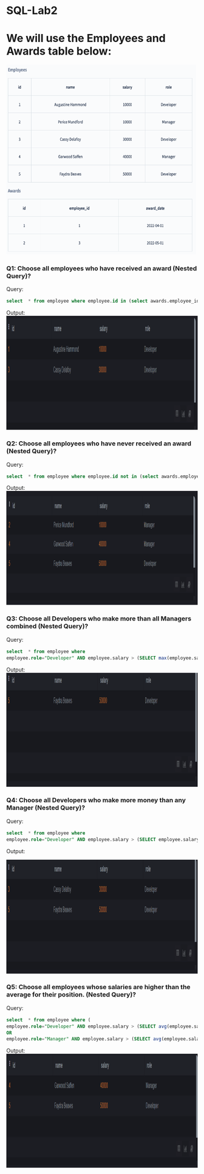 # SQL-Lab2

# We will use the Employees and Awards table below:

 <img src="Lab2.png" width="500" height="500">

### Q1: Choose all employees who have received an award (Nested Query)?
Query:
```sql
select  * from employee where employee.id in (select awards.employee_id from awards)
```

Output:
 <img src="Q1.png" width="800" height="300">
 

### Q2: Choose all employees who have never received an award (Nested Query)?
Query:
```sql
select  * from employee where employee.id not in (select awards.employee_id from awards)
```

Output:
 <img src="Q2.png" width="800" height="300">

 
### Q3: Choose all Developers who make more than all Managers combined (Nested Query)?
Query:
```sql
select  * from employee where
employee.role="Developer" AND employee.salary > (SELECT max(employee.salary) from employee where employee.role="Manager")
```

Output:
 <img src="Q3.png" width="800" height="300">

 
### Q4: Choose all Developers who make more money than any Manager (Nested Query)?
Query:
```sql
select  * from employee where
employee.role="Developer" AND employee.salary > (SELECT employee.salary from employee where employee.role="Manager")
```
Output:

  <img src="Q4.png" width="800" height="300">

### Q5: Choose all employees whose salaries are higher than the average for their position. (Nested Query)?
Query:
```sql
select  * from employee where (
employee.role="Developer" AND employee.salary > (SELECT avg(employee.salary) from employee where employee.role="Developer"))
OR
employee.role="Manager" AND employee.salary > (SELECT avg(employee.salary) from employee where employee.role="Manager")
```

Output:
 <img src="Q5.png" width="800" height="300">
